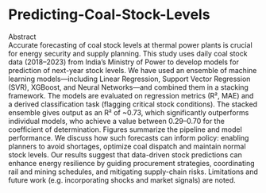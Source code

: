 # Predicting-Coal-Stock-Levels
Abstract  
 Accurate forecasting of coal stock levels at thermal power plants is crucial for energy security and supply planning. This study uses daily coal stock data (2018–2023) from India’s Ministry of Power to develop models for prediction of next-year stock levels. We have used an ensemble of machine learning models—including Linear Regression, Support Vector Regression (SVR), XGBoost, and Neural Networks—and combined them in a stacking framework. The models are evaluated on regression metrics (R², MAE) and a derived classification task (flagging critical stock conditions). The stacked ensemble gives output as an R² of ~0.73, which significantly outperforms individual models, who achieve a value between 0.29–0.70 for the coefficient of determination. Figures summarize the pipeline and model performance. We discuss how such forecasts can inform policy: enabling planners to avoid shortages, optimize coal dispatch and maintain normal stock levels. Our results suggest that data-driven stock predictions can enhance energy resilience by guiding procurement strategies, coordinating rail and mining schedules, and mitigating supply-chain risks. Limitations and future work (e.g. incorporating shocks and market signals) are noted.
